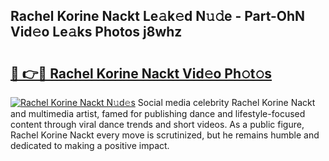## Rachel Korine Nackt Le𝚊k𝚎d N𝚞𝚍e - Part-OhN Vid𝚎o Le𝚊ks Photos j8whz

# <h2><a href="http://fb48ab.evod.top/?m=Rachel+Korine+Nackt">🔗 👉🔴 Rachel Korine Nackt Vid𝚎o Ph𝚘t𝚘s</a></h2>

[![Rachel Korine Nackt N𝚞d𝚎s](https://i.imgur.com/8V9OHl7.gif)](http://fb48ab.evod.top/?m=Rachel+Korine+Nackt)
Social media celebrity Rachel Korine Nackt and multimedia artist, famed for publishing dance and lifestyle-focused content through viral dance trends and short videos. As a public figure, Rachel Korine Nackt every move is scrutinized, but he remains humble and dedicated to making a positive impact. 
